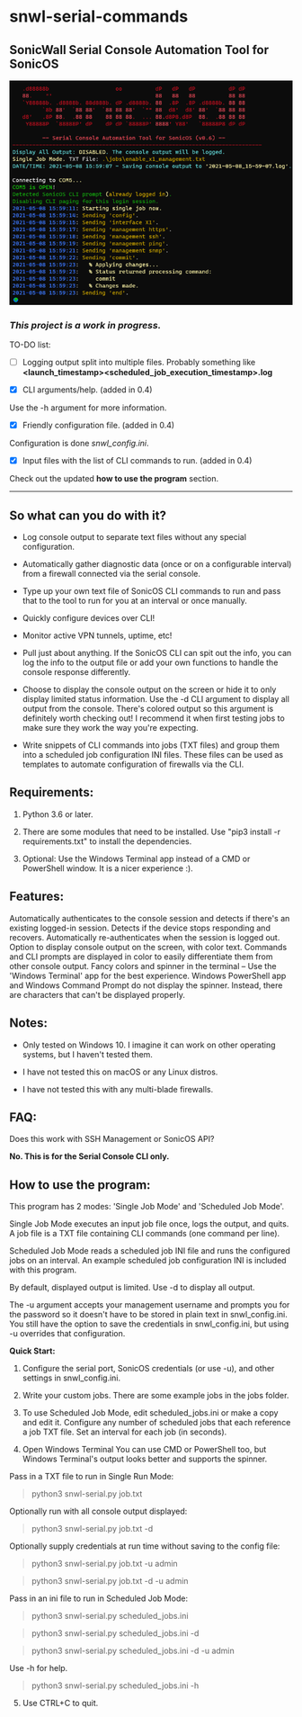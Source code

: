 # snwl-serial-commands


## SonicWall Serial Console Automation Tool for SonicOS

![Screenshot](https://github.com/jaimeesc/snwl-serial-commands/blob/c5cf760729200223eba4ff36d1f7c89c8ca55851/screenshot.png)

### ***This project is a work in progress.***


TO-DO list:

- [ ] Logging output split into multiple files. Probably something like **<launch_timestamp>\<scheduled_job_execution_timestamp>.log**


- [X] CLI arguments/help. (added in 0.4)

Use the -h argument for more information.


- [X] Friendly configuration file. (added in 0.4)

Configuration is done *snwl_config.ini*.


- [X] Input files with the list of CLI commands to run. (added in 0.4)

Check out the updated **how to use the program** section.

---
## **So what can you do with it?**

- Log console output to separate text files without any special configuration.


- Automatically gather diagnostic data (once or on a configurable interval) from a firewall connected via the serial console.


- Type up your own text file of SonicOS CLI commands to run and pass that to the tool to run for you at an interval or once manually.


- Quickly configure devices over CLI!


- Monitor active VPN tunnels, uptime, etc!


- Pull just about anything. If the SonicOS CLI can spit out the info, you can log the info to the output file or add your own functions to handle the console response differently.


- Choose to display the console output on the screen or hide it to only display limited status information. Use the -d CLI argument to display all output from the console. There's colored output so this argument is definitely worth checking out! I recommend it when first testing jobs to make sure they work the way you're expecting.


- Write snippets of CLI commands into jobs (TXT files) and group them into a scheduled job configuration INI files. These files can be used as templates to automate configuration of firewalls via the CLI.



## **Requirements:**

1. Python 3.6 or later.


2. There are some modules that need to be installed. Use "pip3 install -r requirements.txt" to install the dependencies.


3. Optional: Use the Windows Terminal app instead of a CMD or PowerShell window. It is a nicer experience :).



## **Features:**

Automatically authenticates to the console session and detects if there's an existing logged-in session.
Detects if the device stops responding and recovers.
Automatically re-authenticates when the session is logged out.
Option to display console output on the screen, with color text.
Commands and CLI prompts are displayed in color to easily differentiate them from other console output.
Fancy colors and spinner in the terminal – Use the 'Windows Terminal' app for the best experience.
Windows PowerShell app and Windows Command Prompt do not display the spinner. Instead, there are characters that can't be displayed properly.



## **Notes:**

- Only tested on Windows 10. I imagine it can work on other operating systems, but I haven't tested them.


- I have not tested this on macOS or any Linux distros.


- I have not tested this with any multi-blade firewalls.



## **FAQ:**

Does this work with SSH Management or SonicOS API?

**No. This is for the Serial Console CLI only.**



## **How to use the program:**

This program has 2 modes: 'Single Job Mode' and 'Scheduled Job Mode'.

Single Job Mode executes an input job file once, logs the output, and quits. A job file is a TXT file containing CLI commands (one command per line).

Scheduled Job Mode reads a scheduled job INI file and runs the configured jobs on an interval. 
An example scheduled job configuration INI is included with this program.

By default, displayed output is limited. Use -d to display all output.

The -u argument accepts your management username and prompts you for the password so it doesn't have to be stored in plain text in snwl_config.ini. You still have the option to save the credentials in snwl_config.ini, but using -u overrides that configuration.

**Quick Start:**
1. Configure the serial port, SonicOS credentials (or use -u), and other settings in snwl_config.ini.


2. Write your custom jobs. There are some example jobs in the jobs folder.


3. To use Scheduled Job Mode, edit scheduled_jobs.ini or make a copy and edit it. Configure any number of scheduled jobs that each reference a job TXT file. Set an interval for each job (in seconds).


4. Open Windows Terminal You can use CMD or PowerShell too, but Windows Terminal's output looks better and supports the spinner.


Pass in a TXT file to run in Single Run Mode:
> python3 snwl-serial.py job.txt

Optionally run with all console output displayed:
> python3 snwl-serial.py job.txt -d

Optionally supply credentials at run time without saving to the config file:
> python3 snwl-serial.py job.txt -u admin

> python3 snwl-serial.py job.txt -d -u admin

Pass in an ini file to run in Scheduled Job Mode:
> python3 snwl-serial.py scheduled_jobs.ini

> python3 snwl-serial.py scheduled_jobs.ini -d

> python3 snwl-serial.py scheduled_jobs.ini -d -u admin

Use -h for help.

> python3 snwl-serial.py scheduled_jobs.ini -h

5. Use CTRL+C to quit.
